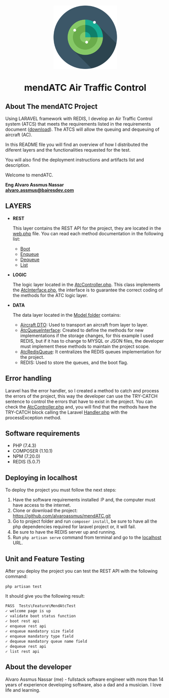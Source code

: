 <p style="text-align: center;">
<img alt="logo" src="https://raw.githubusercontent.com/alvaroassmus/mendATC/master/docs/assets/radar-svgrepo-com.svg" width="200">
</p>
<h1 style="text-align: center;">mendATC Air Traffic Control</h1>

## About The mendATC Project

Using LARAVEL framework with REDIS, I develop an Air Traffic Control system (ATCS) that meets the requirements listed in the requirements document (<a href="https://raw.githubusercontent.com/alvaroassmus/mendATC/master/docs/assets/requirements.pdf" target="_blank">download</a>). The ATCS will allow the queuing and dequeuing of aircraft (AC).

In this README file you will find an overview of how I distributed the diferent layers and the functionalities requested for the test.

You will also find the deployment instructions and artifacts list and description.

Welcome to mendATC.

**Eng Alvaro Assmus Nassar**<br/>
**alvaro.assmus@bairesdev.com**

## LAYERS

* **REST**
  
  This layer contains the REST API for the project, they are located in the <a href="https://github.com/alvaroassmus/mendATC/blob/master/routes/web.php" target="_blank">web.php</a> file. You can read each method documentation in the following list:
  - [Boot](https://github.com/alvaroassmus/mendATC/blob/master/docs/rest/boot.md)
  - [Enqueue](https://github.com/alvaroassmus/mendATC/blob/master/docs/rest/enqueue.md)
  - [Dequeue](https://github.com/alvaroassmus/mendATC/blob/master/docs/rest/dequeue.md)
  - [List](https://github.com/alvaroassmus/mendATC/blob/master/docs/rest/list.md)


* **LOGIC**
  
  The logic layer located in the <a href="https://github.com/alvaroassmus/mendATC/blob/master/app/Http/Controllers/AtcController.php" target="_blank">AtcController.php</a>. This class implements the <a href="https://github.com/alvaroassmus/mendATC/blob/master/app/Http/Controllers/AtcInterface.php" target="_blank">AtcInterface.php</a>,
  the interface is to guarantee the correct coding of the methods for the ATC logic layer.


* **DATA**
  
  The data layer located in the <a href="https://github.com/alvaroassmus/mendATC/tree/master/app/Models/Atc" target="_blank">Model folder</a> contains: 
  - <a href="https://github.com/alvaroassmus/mendATC/blob/master/app/Models/Atc/Aircraft.php" target="_blank">Aircraft DTO</a>: Used to transport an aircraft from layer to layer.
  - <a href="https://github.com/alvaroassmus/mendATC/blob/master/app/Models/Atc/AtcQueueInterface.php" target="_blank">AtcQueueInterface</a>: Created to define the methods for new implementations if the storage changes, for this example I used REDIS, but if it has to change to MYSQL or JSON files, the developer must implement these methods to maintain the project scope.
  - <a href="https://github.com/alvaroassmus/mendATC/blob/master/app/Models/Atc/AtcRedisQueue.php" target="_blank">AtcRedisQueue</a>: It centralizes the REDIS queues implementation for the project.
  - REDIS: Used to store the queues, and the boot flag.

## Error handling

Laravel has the error handler, so I created a method to catch and process the errors of the project, this way the developer can use the TRY-CATCH sentence to control the errors that have to exist in the project. You can check the <a href="https://github.com/alvaroassmus/mendATC/blob/master/app/Http/Controllers/AtcController.php" target="_blank">AtcController.php</a> and, you will find that the methods have the TRY-CATCH block calling the Laravel <a href="https://github.com/alvaroassmus/mendATC/blob/master/app/Exceptions/Handler.php" target="_blank">Handler.php</a> with the processException method.

## Software requirements

- PHP (7.4.3)
- COMPOSER (1.10.1)
- NPM (7.20.0)
- REDIS (5.0.7)

## Deploying in localhost

  To deploy the project you must follow the next steps:
    
  1. Have the software requirements installed :P and, the computer must have access to the internet.
  2. Clone or download the project: https://github.com/alvaroassmus/mendATC.git
  3. Go to project folder and run `composer install`, be sure to have all the php dependencies required for laravel project or, it will fail. 
  4. Be sure to have the REDIS server up and running.
  5. Run `php artisan serve` command from terminal and go to the <a href="http://127.0.0.1:8000" target="_blank">localhost</a> URL. 

## Unit and Feature Testing

  After you deploy the project you can test the REST API with the following command:

  `php artisan test`

It should give you the following result:

```
PASS  Tests\Feature\MendAtcTest
✓ welcome page is up
✓ validate boot status function
✓ boot rest api
✓ enqueue rest api
✓ enqueue mandatory size field
✓ enqueue mandatory type field
✓ dequeue mandatory queue name field
✓ dequeue rest api
✓ list rest api
```

## About the developer

Alvaro Assmus Nassar (me) - fullstack software engineer with more than 14 years of experience developing software, also a dad and a musician. I love life and learning. 
